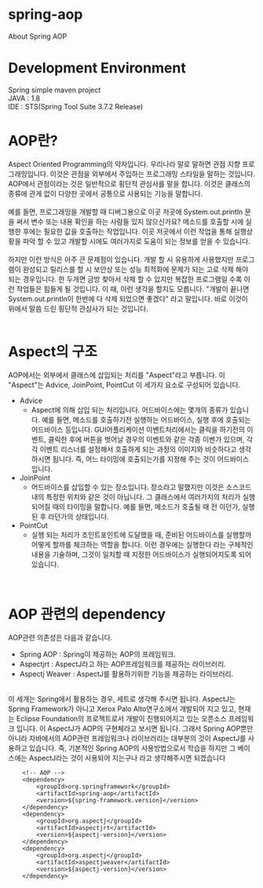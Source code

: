 # spring-aop
About Spring AOP

# Development Environment<br/>
Spring simple maven project<br>
JAVA : 1.8<br>
IDE : STS(Spring Tool Suite 3.7.2 Release)<br>

# AOP란?
Aspect Oriented Programming의 약자입니다. 우리나라 말로 말하면 관점 지향 프로그래밍입니다. 이것은 관점을 외부에서 주입하는 프로그래밍 스타일을 말하는 것입니다. AOP에서 관점이라는 것은 일반적으로 횡단적 관심사를 말을 합니다. 이것은 클래스의 종류에 관게 없이 다양한 곳에서 공통으로 사용되는 기능을 말합니다.
<br><br>
예를 들면, 프로그래밍을 개발할 때 디버그용으로 이곳 저곳에 System.out.println 문을 써서 변수 또는 내용 확인을 하는 사람들 있지 않으신가요? 메소드를 호출할 시에 실행한 후에는 필요한 값을 호출하는 작업입니다. 이곳 저곳에서 이런 작업을 통해 실행상황을 파악 할 수 있고 개발할 시에도 여러가지로 도움이 되는 정보를 얻을 수 있습니다.
<br><br>
하지만 이런 방식은 아주 큰 문제점이 있습니다. 개발 할 시 유용하게 사용했지만 프로그램이 완성되고 릴리스를 할 시 보안상 또는 성능 최적화에 문제가 되는 고로 삭제 해야 되는 경우입니다. 한 두개면 금방 찾아서 삭제 할 수 있지만 복잡한 프로그램일 수록 이런 작업들은 힘들게 될 것입니다. 이 때, 이런 생각을 할지도 모릅니다. "개발이 끝나면 System.out.println이 한번에 다 삭제 되었으면 좋겠다" 라고 말입니다. 바로 이것이 위에서 말씀 드린 횡단적 관심사가 되는 것입니다.
<br><br>

# Aspect의 구조
AOP에서는 외부에서 클래스에 삽입되는 처리를 "Aspect"라고 부릅니다. 이 "Aspect"는 Advice, JoinPoint, PointCut 이 세가지 요소로 구성되어 있습니다.<br>
- Advice
   - Aspect에 의해 삽입 되는 처리입니다. 어드바이스에는 몇개의 종류가 있습니다. 예를 들면, 메소드를 호출하기전 실행하는 어드바이스, 실행 후에 호출되는 어드바이스 등입니다. GUI어플리케이션 이벤트처리에서는 클릭을 하기전의 이벤트, 클릭한 후에 버튼을 벗어날 경우의 이벤트와 같은 각종 이벤가 있으며, 각각 이벤트 리스너를 설정해서 호출하게 되는 과정의 이미지와 비슷하다고 생각하시면 됩니다. 즉, 어느 타이밍에 호출되는가를 지정해 주는 것이 어드바이스 입니다. 
- JoinPoint
   - 어드바이스를 삽입할 수 있는 장소입니다. 장소라고 말했지만 이것은 소스코드내의 특정한 위치와 같은 것이 아닙니다. 그 클래스에서 여러가지의 처리가 실행되어질 때의 타이밍을 말합니다. 예를 들면, 메소드가 호출될 때 전 이던가, 실행된 후 라던가의 상태입니다. 
- PointCut
   - 실행 되는 처리가 조인트포인트에 도달했을 때, 준비된 어드바이스를 실행할까 어떻게 할까를 체크하는 역할을 합니다. 이런 경우에는 실행한다 라는 구체적인 내용을 기술하며, 그것이 일치할 때 지정한 어드바이스가 실행되어지도록 되어 있습니다. 
<br>

# AOP 관련의 dependency
AOP관련 의존성은 다음과 같습니다.<br>
  - Spring AOP : Spring이 제공하는 AOP의 프레임워크.<br>
  - Aspectjrt : AspectJ라고 하는 AOP프레임워크를 제공하는 라이브러리.<br>
  - Aspectj Weaver : AspectJ를 활용하기위한 기능을 제공하는 라이브러리.<br>
<br>
 이 세개는 Spring에서 활용하는 경우, 세트로 생각해 주시면 됩니다. AspectJ는 Spring Framework가 아니고 Xerox Palo Alto연구소에서 개발되어 지고 있고, 현재는 Eclipse Foundation의 프로젝트로서 개발이 진행되어지고 있는 오픈소스 프레임워크 입니다. 이 AspectJ가 AOP의 구현체라고 보시면 됩니다. 그래서 Spring AOP뿐만 아니라 자바에서의 AOP관련 프레임워크나 라이브러리는 대부분의 것이 AspectJ를 사용하고 있습니다. 즉, 기본적인 Spring AOP의 사용방법으로서 학습을 하지만 그 베이스에는 AspectJ라는 것이 사용되어 지는구나 라고 생각해주시면 되겠습니다
<br>

		<!-- AOP -->
		<dependency>
			<groupId>org.springframework</groupId>
			<artifactId>spring-aop</artifactId>
			<version>${spring-framework.version}</version>
		</dependency>
		<dependency>
			<groupId>org.aspectj</groupId>
			<artifactId>aspectjrt</artifactId>
			<version>${aspectj-version}</version>
		</dependency>
		<dependency>
			<groupId>org.aspectj</groupId>
			<artifactId>aspectjweaver</artifactId>
			<version>${aspectj-version}</version>
		</dependency>
<br>

